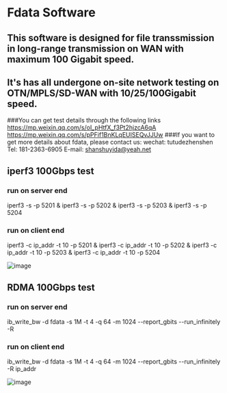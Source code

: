 # Fdata Software
## This software is designed for file transsmission in long-range transmission on WAN with maximum 100 Gigabit speed.
## It's has all undergone on-site network testing on OTN/MPLS/SD-WAN with 10/25/100Gigabit speed.
###You can get test details through the following links
https://mp.weixin.qq.com/s/oI_pHtfX_f3Pt2hjzcA6qA
https://mp.weixin.qq.com/s/pPFif1BnKLqEUISEQvJJUw
###If you want to get more details about fdata, please contact us: 
wechat: tutudezhenshen
Tel: 181-2363-6905
E-mail: shanshuyida@yeah.net

## iperf3 100Gbps test
### run on server end
iperf3 -s -p 5201 & iperf3 -s -p 5202 & iperf3 -s -p 5203 & iperf3 -s -p 5204

### run on client end
iperf3 -c ip_addr -t 10 -p 5201 & iperf3 -c ip_addr -t 10 -p 5202 & iperf3 -c ip_addr -t 10 -p 5203 & iperf3 -c ip_addr -t 10 -p 5204

![image](https://github.com/user-attachments/assets/76c777f6-a96f-4218-8852-340b98e64791)


## RDMA 100Gbps test
### run on server end
ib_write_bw -d fdata -s 1M -t 4 -q 64 -m 1024 --report_gbits --run_infinitely -R

### run on client end
ib_write_bw -d fdata -s 1M -t 4 -q 64 -m 1024 --report_gbits --run_infinitely -R ip_addr

![image](https://github.com/user-attachments/assets/f30adce6-21d7-4b8d-8fdb-3e0ac868759b)
